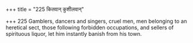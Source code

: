 +++
title = "225 कितवान् कुशीलवान्"

+++
225	Gamblers, dancers and singers, cruel men, men belonging to an heretical sect, those following forbidden occupations, and sellers of spirituous liquor, let him instantly banish from his town.